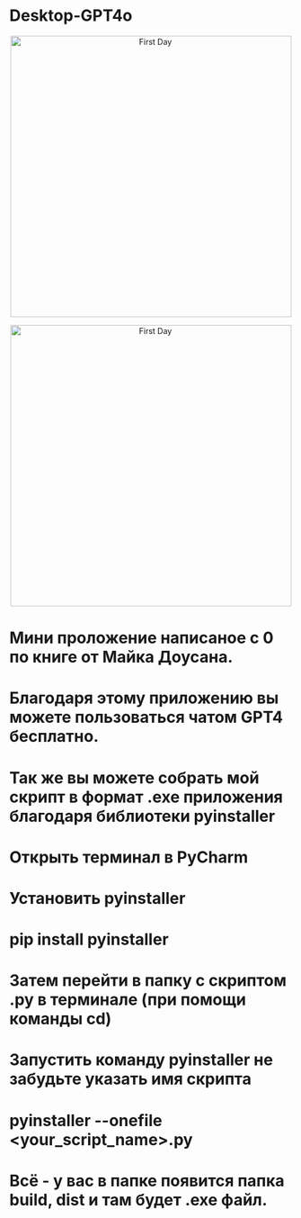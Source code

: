 # Desktop-GPT4o

<p align="center">
  <img src="https://i.imgur.com/VKcCpUX.png" width="500" title="First Day">
</p>
<p align="center">
  <img src="https://i.imgur.com/RkJTw6R.png" width="500" title="First Day">
</p>

# Мини проложение написаное с 0 по книге от Майка Доусана.
# Благодаря этому приложению вы можете пользоваться чатом GPT4 бесплатно.

# Так же вы можете собрать мой скрипт в формат .exe приложения благодаря библиотеки pyinstaller

# Открыть терминал в PyCharm 
# Установить pyinstaller 

# pip install pyinstaller 

# Затем перейти в папку с скриптом .py в терминале (при помощи команды cd) 
# Запустить команду pyinstaller не забудьте указать имя скрипта 

# pyinstaller --onefile <your_script_name>.py 

# Всё - у вас в папке появится папка build, dist и там будет .exe файл.
